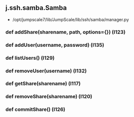 ## j.ssh.samba.Samba

- /opt/jumpscale7/lib/JumpScale/lib/ssh/samba/manager.py

### def addShare(sharename, path, options={}) (l123)

### def addUser(username, password) (l135)

### def listUsers() (l129)

### def removeUser(username) (l132)

### def getShare(sharename) (l117)

### def removeShare(sharename) (l120)

### def commitShare() (l126)

